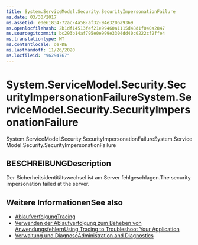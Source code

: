 ```yaml
---
title: System.ServiceModel.Security.SecurityImpersonationFailure
ms.date: 03/30/2017
ms.assetid: e0e61834-72ac-4a58-af32-94e3206a9369
ms.openlocfilehash: 2b1df14513fef21e99460a1115d48d1f040a2847
ms.sourcegitcommit: bc293b14af795e0e999e3304dd40c0222cf2ffe4
ms.translationtype: MT
ms.contentlocale: de-DE
ms.lasthandoff: 11/26/2020
ms.locfileid: "96294767"
---
```

# <a name="systemservicemodelsecuritysecurityimpersonationfailure"></a><span data-ttu-id="3b5fb-102">System.ServiceModel.Security.SecurityImpersonationFailure</span><span class="sxs-lookup"><span data-stu-id="3b5fb-102">System.ServiceModel.Security.SecurityImpersonationFailure</span></span>

<span data-ttu-id="3b5fb-103">System.ServiceModel.Security.SecurityImpersonationFailure</span><span class="sxs-lookup"><span data-stu-id="3b5fb-103">System.ServiceModel.Security.SecurityImpersonationFailure</span></span>  
  
## <a name="description"></a><span data-ttu-id="3b5fb-104">BESCHREIBUNG</span><span class="sxs-lookup"><span data-stu-id="3b5fb-104">Description</span></span>  

 <span data-ttu-id="3b5fb-105">Der Sicherheitsidentitätswechsel ist am Server fehlgeschlagen.</span><span class="sxs-lookup"><span data-stu-id="3b5fb-105">The security impersonation failed at the server.</span></span>  
  
## <a name="see-also"></a><span data-ttu-id="3b5fb-106">Weitere Informationen</span><span class="sxs-lookup"><span data-stu-id="3b5fb-106">See also</span></span>

- [<span data-ttu-id="3b5fb-107">Ablaufverfolgung</span><span class="sxs-lookup"><span data-stu-id="3b5fb-107">Tracing</span></span>](index.md)
- [<span data-ttu-id="3b5fb-108">Verwenden der Ablaufverfolgung zum Beheben von Anwendungsfehlern</span><span class="sxs-lookup"><span data-stu-id="3b5fb-108">Using Tracing to Troubleshoot Your Application</span></span>](using-tracing-to-troubleshoot-your-application.md)
- [<span data-ttu-id="3b5fb-109">Verwaltung und Diagnose</span><span class="sxs-lookup"><span data-stu-id="3b5fb-109">Administration and Diagnostics</span></span>](../index.md)
